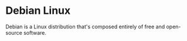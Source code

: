 # Debian Linux
Debian is a Linux distribution that's composed entirely of free and open-source software.

